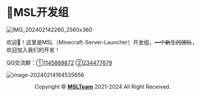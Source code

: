 # 🌹MSL开发组

![IMG_202402142260_2560x360](https://raw.githubusercontent.com/msldevs/.github/main/profile/assets/IMG_202402142260_2560x360.png)

欢迎👋！这里是MSL（Minecraft-Server-Launcher）开发组，~~一个新生的团队~~，欢迎加入我们的开发！

QQ交流群：①[1145888872](https://qm.qq.com/q/MkCYJKKiGY) ②[234477679](https://qm.qq.com/q/lZ9qA5ykDY)

![image-20240214164535656](https://raw.githubusercontent.com/msldevs/.github/main/profile/assets/image-20240214164535656.png)

<div style="text-align:center;"> Copyright © <strong><a href="https://github.com/MSLTeam/">MSLTeam</a></strong> 2021-2024 All Right Received.</div>
